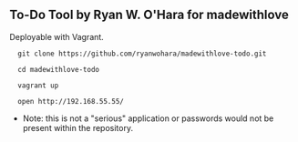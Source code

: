 ## To-Do Tool by Ryan W. O'Hara for madewithlove

Deployable with Vagrant. 

```
  git clone https://github.com/ryanwohara/madewithlove-todo.git  

  cd madewithlove-todo  

  vagrant up  

  open http://192.168.55.55/
```

* Note: this is not a "serious" application or passwords would not be present within the repository.